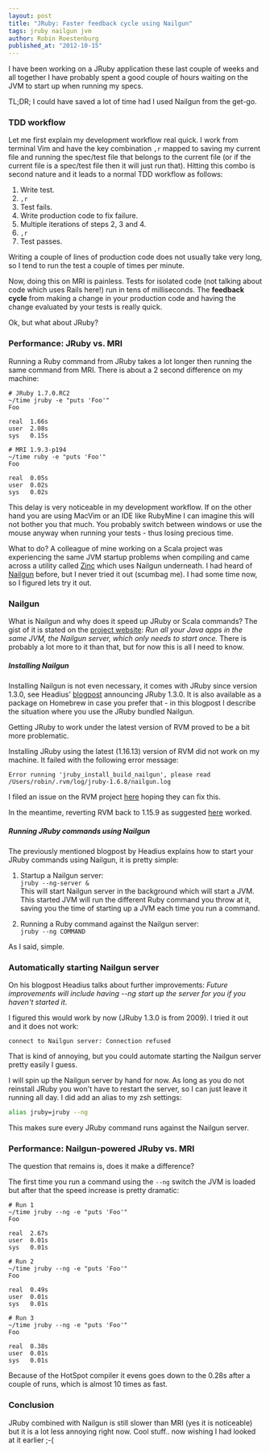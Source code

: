 ```yaml
---
layout: post
title: "JRuby: Faster feedback cycle using Nailgun"
tags: jruby nailgun jvm
author: Robin Roestenburg
published_at: "2012-10-15"
---
```


I have been working on a JRuby application these last couple of weeks and all
together I have probably spent a good couple of hours waiting on the JVM to
start up when running my specs.

TL;DR; I could have saved a lot of time had I used Nailgun from the get-go.

### TDD workflow

Let me first explain my development workflow real quick. I work from terminal
Vim and have the key combination `,r` mapped to saving my current file and
running the spec/test file that belongs to the current file (or if the current
file is a spec/test file then it will just run that). Hitting this combo is
second nature and it leads to a normal TDD workflow as follows:

1. Write test.
2. `,r`
3. Test fails.
4. Write production code to fix failure.
5. Multiple iterations of steps 2, 3 and 4.
6. `,r`
7. Test passes.

Writing a couple of lines of production code does not usually take very long, so
I tend to run the test a couple of times per minute.

Now, doing this on MRI is painless. Tests for isolated code (not talking about
code which uses Rails here!) run in tens of milliseconds. The **feedback cycle**
from making a change in your production code and having the change evaluated by
your tests is really quick.

Ok, but what about JRuby?

### Performance: JRuby vs. MRI
Running a Ruby command from JRuby takes a lot longer then running the same
command from MRI. There is about a 2 second difference on my machine:

``` text
# JRuby 1.7.0.RC2
~/time jruby -e "puts 'Foo'"
Foo

real  1.66s
user  2.08s
sys   0.15s

# MRI 1.9.3-p194
~/time ruby -e "puts 'Foo'"
Foo

real  0.05s
user  0.02s
sys   0.02s
```

This delay is very noticeable in my development workflow. If on the other hand
you are using MacVim or an IDE like RubyMine I can imagine this will not bother
you that much. You probably switch between windows or use the mouse anyway when
running your tests - thus losing precious time.

What to do? A colleague of mine working on a Scala project was experiencing the
same JVM startup problems when compiling and came across a utility called
[Zinc](https://github.com/typesafehub/zinc) which uses Nailgun underneath. I had
heard of [Nailgun](http://www.martiansoftware.com/nailgun/) before, but I never
tried it out (scumbag me). I had some time now, so I figured lets try it out. 

### Nailgun

What is Nailgun and why does it speed up JRuby or Scala commands? The gist of it
is stated on the [project
website](http://www.martiansoftware.com/nailgun/background.html): *Run all your
Java apps in the same JVM, the Nailgun server, which only needs to start once.*
There is probably a lot more to it than that, but for now this is all I need to
know.

##### Installing Nailgun

Installing Nailgun is not even necessary, it comes with JRuby since version
1.3.0, see Headius'
[blogpost](http://blog.headius.com/2009/05/jruby-nailgun-support-in-130.html)
announcing JRuby 1.3.0. It is also available as a package on Homebrew in case
you prefer that - in this blogpost I describe the situation where you use the
JRuby bundled Nailgun.

Getting JRuby to work under the latest version of RVM proved to be a bit more
problematic. 

Installing JRuby using the latest (1.16.13) version of RVM did not work on my
machine. It failed with the following error message:

``` text
Error running 'jruby_install_build_nailgun', please read /Users/robin/.rvm/log/jruby-1.6.8/nailgun.log
```

I filed an issue on the RVM project
[here](https://github.com/wayneeseguin/rvm/issues/1229) hoping they can fix
this.

In the meantime, reverting RVM back to 1.15.9 as suggested
[here](https://gist.github.com/3662673) worked.

##### Running JRuby commands using Nailgun

The previously mentioned blogpost by Headius explains how to start your JRuby
commands using Nailgun, it is pretty simple:

1. Startup a Nailgun server:  
   `jruby --ng-server &`  
   This will start Nailgun server in the background which will start a JVM. This
   started JVM will run the different Ruby command you throw at it, saving you
   the time of starting up a JVM each time you run a command.

2. Running a Ruby command against the Nailgun server:  
   `jruby --ng COMMAND`

As I said, simple.

### Automatically starting Nailgun server

On his blogpost Headius talks about further improvements: *Future improvements
will include having --ng start up the server for you if you haven't started it*.

I figured this would work by now (JRuby 1.3.0 is from 2009). I tried it out and
it does not work:

``` text
connect to Nailgun server: Connection refused
```

That is kind of annoying, but you could automate starting the Nailgun server 
pretty easily I guess.

I will spin up the Nailgun server by hand for now. As long as you do not 
reinstall JRuby you won't have to restart the server, so I can just leave it
running all day. I did add an alias to my zsh settings:

``` bash
alias jruby=jruby --ng
```

This makes sure every JRuby command runs against the Nailgun server.

### Performance: Nailgun-powered JRuby vs. MRI

The question that remains is, does it make a difference?

The first time you run a command using the `--ng` switch the JVM is loaded but
after that the speed increase is pretty dramatic:

``` text
# Run 1
~/time jruby --ng -e "puts 'Foo'"
Foo

real  2.67s
user  0.01s
sys   0.01s

# Run 2
~/time jruby --ng -e "puts 'Foo'"
Foo

real  0.49s
user  0.01s
sys   0.01s

# Run 3
~/time jruby --ng -e "puts 'Foo'"
Foo

real  0.38s
user  0.01s
sys   0.01s
```

Because of the HotSpot compiler it evens goes down to the 0.28s after a couple
of runs, which is almost 10 times as fast.

### Conclusion

JRuby combined with Nailgun is still slower than MRI (yes it is noticeable) but
it is a lot less annoying right now. Cool stuff.. now wishing I had looked at 
it earlier ;-(
